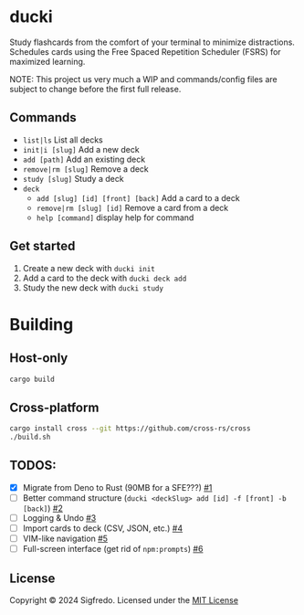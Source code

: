# ducki

Study flashcards from the comfort of your terminal to minimize distractions.
Schedules cards using the Free Spaced Repetition Scheduler (FSRS) for maximized
learning.

NOTE: This project us very much a WIP and commands/config files are subject to
change before the first full release.

## Commands

- `list|ls` List all decks
- `init|i [slug]` Add a new deck
- `add [path]` Add an existing deck
- `remove|rm [slug]` Remove a deck
- `study [slug]` Study a deck
- `deck`
  - `add [slug] [id] [front] [back]` Add a card to a deck
  - `remove|rm [slug] [id]` Remove a card from a deck
  - `help [command]` display help for command

## Get started

1. Create a new deck with `ducki init`
2. Add a card to the deck with `ducki deck add`
3. Study the new deck with `ducki study`

# Building

## Host-only
```bash
cargo build
```

## Cross-platform
```bash
cargo install cross --git https://github.com/cross-rs/cross
./build.sh
```

## TODOS:

- [x] Migrate from Deno to Rust (90MB for a SFE???) [#1](https://github.com/youknowedo/ducki/issues/1)
- [ ] Better command structure
      (`ducki <deckSlug> add [id] -f [front] -b [back]`) [#2](https://github.com/youknowedo/ducki/issues/2)
- [ ] Logging & Undo [#3](https://github.com/youknowedo/ducki/issues/3)
- [ ] Import cards to deck (CSV, JSON, etc.) [#4](https://github.com/youknowedo/ducki/issues/4)
- [ ] VIM-like navigation [#5](https://github.com/youknowedo/ducki/issues/5)
- [ ] Full-screen interface (get rid of `npm:prompts`) [#6](https://github.com/youknowedo/ducki/issues/6)

## License

Copyright &copy; 2024 Sigfredo. Licensed under the [MIT License](./LICENSE)
